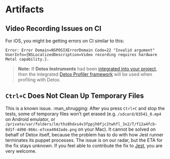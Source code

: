 # Artifacts

## Video Recording Issues on CI

For iOS, you might be getting errors on CI similar to this:

```plain text
Error: Error Domain=NSPOSIXErrorDomain Code=22 "Invalid argument" UserInfo={NSLocalizedDescription=Video recording requires hardware Metal capability.}.
```


> **Note:** If **Detox Instruments** had been [integrated into your project](https://github.com/wix/DetoxInstruments/blob/master/Documentation/XcodeIntegrationGuide.md), then the integrated [Detox Profiler framework](https://github.com/wix/DetoxInstruments/tree/master/Profiler) will be used when profiling with Detox.

## `Ctrl+C` Does Not Clean Up Temporary Files

This is a known issue. :man\_shrugging:
After you press `Ctrl+C` and stop the tests, some of temporary files won’t get erased (e.g. `/sdcard/83541_0.mp4` on Android emulator, or `/private/var/folders/lm/thz8hdxs4v3fppjh0fjc2twhfl_3x2/T/f12a4fcb-0d1f-4d98-866c-e7cea4942ade.png` on your Mac).
It cannot be solved on behalf of Detox itself, because the problem has to do with how Jest runner terminates its puppet processes.
The issue is on our radar, but the ETA for the fix stays unknown.
If you feel able to contribute the fix to [Jest](https://github.com/facebook/jest), you are very welcome.

